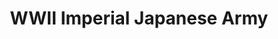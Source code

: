 ---
layout: product
title: "WWII Imperial Japanese Army"
price: "1800" 
desc: "Set boja"
img_path: "/assets/img/A.MIG-7229.webp"
brand: "AMMO"
available: true
special_offer: false
new: true
soon: false
cat: "020000"
subcat: "020100"
subsubcat: "020102"
sifra: "A.MIG-7229"
popular: false
---
